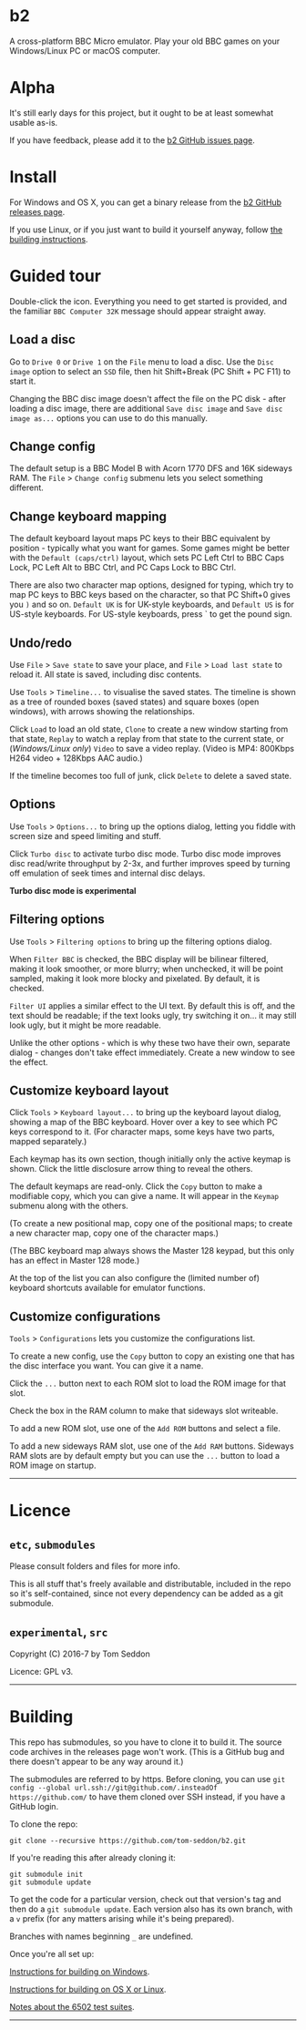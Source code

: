 # b2

A cross-platform BBC Micro emulator. Play your old BBC games on your
Windows/Linux PC or macOS computer.

# Alpha

It's still early days for this project, but it ought to be at least
somewhat usable as-is.

If you have feedback, please add it to the
[b2 GitHub issues page](https://github.com/tom-seddon/b2/issues).

# Install

For Windows and OS X, you can get a binary release from the
[b2 GitHub releases page](https://github.com/tom-seddon/b2/releases).

If you use Linux, or if you just want to build it yourself anyway,
follow [the building instructions](#building).

# Guided tour

Double-click the icon. Everything you need to get started is provided,
and the familiar `BBC Computer 32K` message should appear straight
away.

## Load a disc

Go to `Drive 0` or `Drive 1` on the `File` menu to load a disc. Use
the `Disc image` option to select an `SSD` file, then hit Shift+Break
(PC Shift + PC F11) to start it.

Changing the BBC disc image doesn't affect the file on the PC disk -
after loading a disc image, there are additional `Save disc image` and
`Save disc image as...` options you can use to do this manually.

## Change config

The default setup is a BBC Model B with Acorn 1770 DFS and 16K
sideways RAM. The `File` > `Change config` submenu lets you select
something different.

## Change keyboard mapping ##

The default keyboard layout maps PC keys to their BBC equivalent by
position - typically what you want for games. Some games might be
better with the `Default (caps/ctrl)` layout, which sets PC Left Ctrl
to BBC Caps Lock, PC Left Alt to BBC Ctrl, and PC Caps Lock to BBC
Ctrl.

There are also two character map options, designed for typing, which
try to map PC keys to BBC keys based on the character, so that PC
Shift+0 gives you `)` and so on. `Default UK` is for UK-style
keyboards, and `Default US` is for US-style keyboards. For US-style
keyboards, press ` to get the pound sign.
  
## Undo/redo

Use `File` > `Save state` to save your place, and `File` > `Load last
state` to reload it. All state is saved, including disc contents.

Use `Tools` > `Timeline...` to visualise the saved states. The
timeline is shown as a tree of rounded boxes (saved states) and square
boxes (open windows), with arrows showing the relationships.

Click `Load` to load an old state, `Clone` to create a new window
starting from that state, `Replay` to watch a replay from that state
to the current state, or (*Windows/Linux only*) `Video` to save a
video replay. (Video is MP4: 800Kbps H264 video + 128Kbps AAC audio.)

If the timeline becomes too full of junk, click `Delete` to delete a
saved state.

## Options

Use `Tools` > `Options...` to bring up the options dialog, letting you
fiddle with screen size and speed limiting and stuff.

Click `Turbo disc` to activate turbo disc mode. Turbo disc mode
improves disc read/write throughput by 2-3x, and further improves
speed by turning off emulation of seek times and internal disc delays.

**Turbo disc mode is experimental**

## Filtering options

Use `Tools` > `Filtering options` to bring up the filtering options
dialog.

When `Filter BBC` is checked, the BBC display will be bilinear
filtered, making it look smoother, or more blurry; when unchecked, it
will be point sampled, making it look more blocky and pixelated. By
default, it is checked.

`Filter UI` applies a similar effect to the UI text. By default this
is off, and the text should be readable; if the text looks ugly, try
switching it on... it may still look ugly, but it might be more
readable.

Unlike the other options - which is why these two have their own,
separate dialog - changes don't take effect immediately. Create a new
window to see the effect.

## Customize keyboard layout

Click `Tools` > `Keyboard layout...` to bring up the keyboard layout
dialog, showing a map of the BBC keyboard. Hover over a key to see
which PC keys correspond to it. (For character maps, some keys have
two parts, mapped separately.)

Each keymap has its own section, though initially only the active
keymap is shown. Click the little disclosure arrow thing to reveal the
others.

The default keymaps are read-only. Click the `Copy` button to make a
modifiable copy, which you can give a name. It will appear in the
`Keymap` submenu along with the others.

(To create a new positional map, copy one of the positional maps; to
create a new character map, copy one of the character maps.)

(The BBC keyboard map always shows the Master 128 keypad, but this
only has an effect in Master 128 mode.)

At the top of the list you can also configure the (limited number of)
keyboard shortcuts available for emulator functions.

## Customize configurations

`Tools` > `Configurations` lets you customize the configurations list.

To create a new config, use the `Copy` button to copy an existing one
that has the disc interface you want. You can give it a name.

Click the `...` button next to each ROM slot to load the ROM image for
that slot.

Check the box in the RAM column to make that sideways slot writeable.

To add a new ROM slot, use one of the `Add ROM` buttons and select a
file.

To add a new sideways RAM slot, use one of the `Add RAM` buttons.
Sideways RAM slots are by default empty but you can use the `...`
button to load a ROM image on startup.

-----

# Licence

## `etc`, `submodules`

Please consult folders and files for more info.

This is all stuff that's freely available and distributable, included
in the repo so it's self-contained, since not every dependency can be
added as a git submodule.

## `experimental`, `src`

Copyright (C) 2016-7 by Tom Seddon

Licence: GPL v3.

-----

# Building

This repo has submodules, so you have to clone it to build it. The
source code archives in the releases page won't work. (This is a
GitHub bug and there doesn't appear to be any way around it.)

The submodules are referred to by https. Before cloning, you can use
`git config --global url.ssh://git@github.com/.insteadOf
https://github.com/` to have them cloned over SSH instead, if you have
a GitHub login.

To clone the repo:

    git clone --recursive https://github.com/tom-seddon/b2.git
	
If you're reading this after already cloning it:

    git submodule init
	git submodule update

To get the code for a particular version, check out that version's tag
and then do a `git submodule update`. Each version also has its own
branch, with a `v` prefix (for any matters arising while it's being
prepared).

Branches with names beginning `_` are undefined.

Once you're all set up:

[Instructions for building on Windows](doc/Building-on-Windows.md).

[Instructions for building on OS X or Linux](doc/Building-on-Unix.md).

[Notes about the 6502 test suites](doc/6502-test-suites.md).

-----
